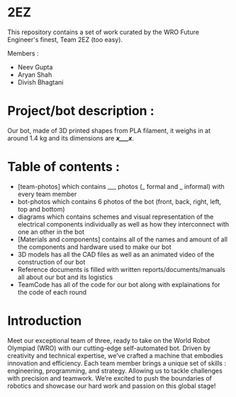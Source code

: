 # 2EZ
This repository contains a set of work curated by the WRO Future Engineer's finest, Team 2EZ (too easy). 

Members : 
 - Neev Gupta
 - Aryan Shah
 - Divish Bhagtani


# Project/bot description :

Our bot, made of 3D printed shapes from PLA filament, it weighs in at around 1.4 kg and its dimensions are ___x___x___. 

# Table of contents :
 - [team-photos] which contains ___ photos (_ formal and _ informal) with every team member
 - bot-photos which contains 6 photos of the bot (front, back, right, left, top and bottom)
 - diagrams which contains schemes and visual representation of the electrical components individually as well as how they interconnect with one an other in the bot
 - [Materials and components] contains all of the names and amount of all the components and hardware used to make our bot
 - 3D models has all the CAD files as well as an animated video of the construction of our bot
 - Reference documents is filled with written reports/documents/manuals all about our bot and its logistics
 - TeamCode has all of the code for our bot along with explainations for the code of each round

# Introduction

Meet our exceptional team of three, ready to take on the World Robot Olympiad (WRO) with our cutting-edge self-automated bot. Driven by creativity and technical expertise, we’ve crafted a machine that embodies innovation and efficiency. Each team member brings a unique set of skills : engineering, programming, and strategy. Allowing us to tackle challenges with precision and teamwork. We’re excited to push the boundaries of robotics and showcase our hard work and passion on this global stage!
